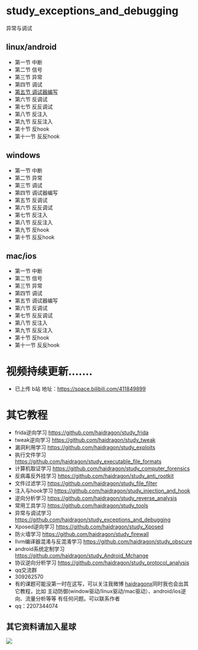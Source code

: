 # study_exceptions_and_debugging
异常与调试
## linux/android
* 第一节 中断
* 第二节 信号
* 第三节 异常
* 第四节 调试
* [第五节 调试器编写](https://github.com/haidragon/study_exceptions_and_debugging/blob/master/study_exceptions_and_debugging/linux/page1/page.md)
* 第六节 反调试
* 第七节 反反调试
* 第八节 反注入
* 第九节 反反注入
* 第十节 反hook
* 第十一节 反反hook
## windows
* 第一节 中断 
* 第二节 异常
* 第三节 调试
* 第四节 调试器编写
* 第五节 反调试
* 第六节 反反调试
* 第七节 反注入
* 第八节 反反注入
* 第九节 反hook
* 第十节 反反hook
## mac/ios
* 第一节 中断
* 第二节 信号
* 第三节 异常
* 第四节 调试
* 第五节 调试器编写
* 第六节 反调试
* 第七节 反反调试
* 第八节 反注入
* 第九节 反反注入
* 第十节 反hook
* 第十一节 反反hook
 

# 视频持续更新.......  
* 已上传 b站 地址：https://space.bilibili.com/411849899
# 其它教程
* frida逆向学习 https://github.com/haidragon/study_frida
* tweak逆向学习 https://github.com/haidragon/study_tweak
* 漏洞利用学习 https://github.com/haidragon/study_exploits
* 执行文件学习 https://github.com/haidragon/study_executable_file_formats
* 计算机取证学习 https://github.com/haidragon/study_computer_forensics
* 反病毒反外挂学习 https://github.com/haidragon/study_anti_rootkit
* 文件过滤学习 https://github.com/haidragon/study_file_filter
* 注入与hook学习 https://github.com/haidragon/study_injection_and_hook
* 逆向分析学习 https://github.com/haidragon/study_reverse_analysis
* 常用工具学习 https://github.com/haidragon/study_tools
* 异常与调试学习 https://github.com/haidragon/study_exceptions_and_debugging
* Xposed逆向学习 https://github.com/haidragon/study_Xposed
* 防火墙学习 https://github.com/haidragon/study_firewall
* llvm编译器混淆与反混淆学习 https://github.com/haidragon/study_obscure
* android系统定制学习 https://github.com/haidragon/study_Android_Mchange
* 协议逆向分析学习 https://github.com/haidragon/study_protocol_analysis
* qq交流群 
* 309262570
* 有的课题可能没第一时在这写，可以关注我微博 [haidragonx](https://weibo.com/haidragon)同时我也会出其它教程，比如 主动防御(window驱动/linux驱动/mac驱动）、android/ios逆向、流量分析等等 有任何问题。可以联系作者
* qq：2207344074
## 其它资料请加入星球
![](https://github.com/haidragon/study_frida/blob/master/image/1681580715267_.pic_hd.jpg)

